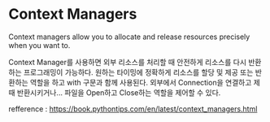 # Context Managers
Context managers allow you to allocate and release resources precisely when you want to.

Context Manager를 사용하면 외부 리소스를 처리할 때 안전하게 리소스를 다시 반환하는 프로그래밍이 가능하다. 원하는 타이밍에 정확하게 리소스를 할당 및 제공 또는 반환하는 역할을 하고 with 구문과 함께 사용된다.
외부에서 Connection을 연결하고 제때 반환시키거나... 파일을 Open하고 Close하는 역할을 제어할 수 있다.

refference : https://book.pythontips.com/en/latest/context_managers.html